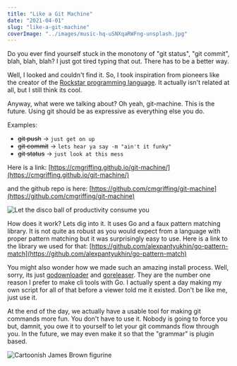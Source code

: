```yaml
---
title: "Like a Git Machine"
date: "2021-04-01"
slug: "like-a-git-machine"
coverImage: "../images/music-hq-uSNXqaRWFng-unsplash.jpg"
---
```


Do you ever find yourself stuck in the monotony of "git status", "git commit", blah, blah, blah? I just got tired typing that out. There has to be a better way.

Well, I looked and couldn't find it. So, I took inspiration from pioneers like the creator of the [Rockstar programming language](https://codewithrockstar.com/). It actually isn't related at all, but I still think its cool.

Anyway, what were we talking about? Oh yeah, git-machine. This is the future. Using git should be as expressive as everything else you do.

Examples:

- ~~git push~~ -> `just get on up`
- ~~git commit~~ -> `lets hear ya say -m "ain't it funky"`
- ~~git status~~ -> `just look at this mess`

Here is a link: [https://cmgriffing.github.io/git-machine/](https://cmgriffing.github.io/git-machine/)

and the github repo is here:
[https://github.com/cmgriffing/git-machine](https://github.com/cmgriffing/git-machine)

![Let the disco ball of productivity consume you](./greyson-joralemon-ORSGQc-2Ef8-unsplash.jpg)

How does it work? Lets dig into it. It uses Go and a faux pattern matching library. It is not quite as robust as you would expect from a language with proper pattern matching but it was surprisingly easy to use. Here is a link to the library we used for that: [https://github.com/alexpantyukhin/go-pattern-match](https://github.com/alexpantyukhin/go-pattern-match)

You might also wonder how we made such an amazing install process. Well, sorry, its just [godownloader](https://install.goreleaser.com/) and [goreleaser](https://goreleaser.com/). They are the number one reason I prefer to make cli tools with Go. I actually spent a day making my own script for all of that before a viewer told me it existed. Don't be like me, just use it.

At the end of the day, we actually have a usable tool for making git commands more fun. You don't have to use it. Nobody is going to force you but, damnit, you owe it to yourself to let your git commands flow through you. In the future, we may even make it so that the "grammar" is plugin based.

![Cartoonish James Brown figurine](./start-digital-EgEjFesJMlg-unsplash.jpg)
